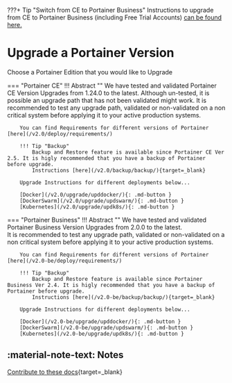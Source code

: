 ???+ Tip "Switch from CE to Portainer Business"
    Instructions to upgrade from CE to Portainer Business (including Free Trial Accounts) [can be found here.](/v2.0/upgrade/updBE/)


# Upgrade a Portainer Version

Choose a Portainer Edition that you would like to Upgrade

=== "Portainer CE"
    !!! Abstract ""
        We have tested and validated Portainer CE Version Upgrades from 1.24.0 to the latest. Although un-tested, it is possible an upgrade path that has not been validated might work. 
        It is recommended to test any upgrade path, validated or non-validated on a non critical system before applying it to your active production systems.

        You can find Requirements for different versions of Portainer [here](/v2.0/deploy/requirements/)

        !!! Tip "Backup"
            Backup and Restore feature is available since Portainer CE Ver 2.5. It is higly recommended that you have a backup of Portainer before upgrade.
            Instructions [here](/v2.0/backup/backup/){target=_blank}

        Upgrade Instructions for different deployments below...

        [Docker](/v2.0/upgrade/upddocker/){: .md-button }
        [DockerSwarm](/v2.0/upgrade/updswarm/){: .md-button }
        [Kubernetes](/v2.0/upgrade/updk8s/){: .md-button }

=== "Portainer Business"
    !!! Abstract ""
        We have tested and validated Portainer Business Version Upgrades from 2.0.0 to the latest.  
        It is recommended to test any upgrade path, validated or non-validated on a non critical system before applying it to your active production systems.

        You can find Requirements for different versions of Portainer [here](/v2.0-be/deploy/requirements/)

        !!! Tip "Backup"
            Backup and Restore feature is available since Portainer Business Ver 2.4. It is higly recommended that you have a backup of Portainer before upgrade.
            Instructions [here](/v2.0-be/backup/backup/){target=_blank}

        Upgrade Instructions for different deployments below...

        [Docker](/v2.0-be/upgrade/upddocker/){: .md-button }
        [DockerSwarm](/v2.0-be/upgrade/updswarm/){: .md-button }
        [Kubernetes](/v2.0-be/upgrade/updk8s/){: .md-button }   

## :material-note-text: Notes
[Contribute to these docs](https://github.com/portainer/portainer-docs/blob/master/contributing.md){target=_blank}
